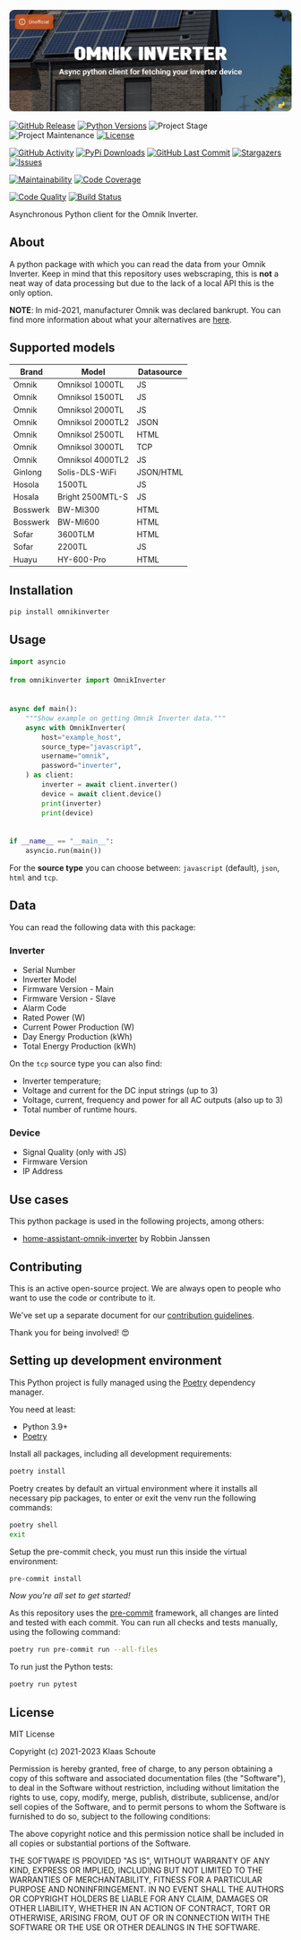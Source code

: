 <!-- Banner -->
![alt Banner of the Omnik Inverter package](https://raw.githubusercontent.com/klaasnicolaas/python-omnikinverter/main/assets/header_omnik_inverter-min.png)

<!-- PROJECT SHIELDS -->
[![GitHub Release][releases-shield]][releases]
[![Python Versions][python-versions-shield]][pypi]
![Project Stage][project-stage-shield]
![Project Maintenance][maintenance-shield]
[![License][license-shield]](LICENSE)

[![GitHub Activity][commits-shield]][commits-url]
[![PyPi Downloads][downloads-shield]][downloads-url]
[![GitHub Last Commit][last-commit-shield]][commits-url]
[![Stargazers][stars-shield]][stars-url]
[![Issues][issues-shield]][issues-url]

[![Maintainability][maintainability-shield]][maintainability-url]
[![Code Coverage][codecov-shield]][codecov-url]

[![Code Quality][code-quality-shield]][code-quality]
[![Build Status][build-shield]][build-url]

Asynchronous Python client for the Omnik Inverter.

## About

A python package with which you can read the data from your Omnik Inverter. Keep in mind that this repository uses webscraping, this is **not** a neat way of data processing but due to the lack of a local API this is the only option.

**NOTE**: In mid-2021, manufacturer Omnik was declared bankrupt. You can find more information about what your alternatives are [here][energiewacht].

## Supported models

| Brand    | Model            | Datasource |
|----------|------------------|------------|
| Omnik    | Omniksol 1000TL  | JS         |
| Omnik    | Omniksol 1500TL  | JS         |
| Omnik    | Omniksol 2000TL  | JS         |
| Omnik    | Omniksol 2000TL2 | JSON       |
| Omnik    | Omniksol 2500TL  | HTML       |
| Omnik    | Omniksol 3000TL  | TCP        |
| Omnik    | Omniksol 4000TL2 | JS         |
| Ginlong  | Solis-DLS-WiFi   | JSON/HTML  |
| Hosola   | 1500TL           | JS         |
| Hosala   | Bright 2500MTL-S | JS         |
| Bosswerk | BW-MI300         | HTML       |
| Bosswerk | BW-MI600         | HTML       |
| Sofar    | 3600TLM          | HTML       |
| Sofar    | 2200TL           | JS         |
| Huayu    | HY-600-Pro       | HTML       |

## Installation

```bash
pip install omnikinverter
```

## Usage

```python
import asyncio

from omnikinverter import OmnikInverter


async def main():
    """Show example on getting Omnik Inverter data."""
    async with OmnikInverter(
        host="example_host",
        source_type="javascript",
        username="omnik",
        password="inverter",
    ) as client:
        inverter = await client.inverter()
        device = await client.device()
        print(inverter)
        print(device)


if __name__ == "__main__":
    asyncio.run(main())
```

For the **source type** you can choose between: `javascript` (default), `json`, `html` and `tcp`.

## Data

You can read the following data with this package:

### Inverter

- Serial Number
- Inverter Model
- Firmware Version - Main
- Firmware Version - Slave
- Alarm Code
- Rated Power (W)
- Current Power Production (W)
- Day Energy Production (kWh)
- Total Energy Production (kWh)

On the `tcp` source type you can also find:

- Inverter temperature;
- Voltage and current for the DC input strings (up to 3)
- Voltage, current, frequency and power for all AC outputs (also up to 3)
- Total number of runtime hours.

### Device

- Signal Quality (only with JS)
- Firmware Version
- IP Address

## Use cases

This python package is used in the following projects, among others:

- [home-assistant-omnik-inverter][omnik-inverter] by Robbin Janssen

## Contributing

This is an active open-source project. We are always open to people who want to
use the code or contribute to it.

We've set up a separate document for our
[contribution guidelines](CONTRIBUTING.md).

Thank you for being involved! :heart_eyes:

## Setting up development environment

This Python project is fully managed using the [Poetry][poetry] dependency
manager.

You need at least:

- Python 3.9+
- [Poetry][poetry-install]

Install all packages, including all development requirements:

```bash
poetry install
```

Poetry creates by default an virtual environment where it installs all
necessary pip packages, to enter or exit the venv run the following commands:

```bash
poetry shell
exit
```

Setup the pre-commit check, you must run this inside the virtual environment:

```bash
pre-commit install
```

*Now you're all set to get started!*

As this repository uses the [pre-commit][pre-commit] framework, all changes
are linted and tested with each commit. You can run all checks and tests
manually, using the following command:

```bash
poetry run pre-commit run --all-files
```

To run just the Python tests:

```bash
poetry run pytest
```

## License

MIT License

Copyright (c) 2021-2023 Klaas Schoute

Permission is hereby granted, free of charge, to any person obtaining a copy
of this software and associated documentation files (the "Software"), to deal
in the Software without restriction, including without limitation the rights
to use, copy, modify, merge, publish, distribute, sublicense, and/or sell
copies of the Software, and to permit persons to whom the Software is
furnished to do so, subject to the following conditions:

The above copyright notice and this permission notice shall be included in all
copies or substantial portions of the Software.

THE SOFTWARE IS PROVIDED "AS IS", WITHOUT WARRANTY OF ANY KIND, EXPRESS OR
IMPLIED, INCLUDING BUT NOT LIMITED TO THE WARRANTIES OF MERCHANTABILITY,
FITNESS FOR A PARTICULAR PURPOSE AND NONINFRINGEMENT. IN NO EVENT SHALL THE
AUTHORS OR COPYRIGHT HOLDERS BE LIABLE FOR ANY CLAIM, DAMAGES OR OTHER
LIABILITY, WHETHER IN AN ACTION OF CONTRACT, TORT OR OTHERWISE, ARISING FROM,
OUT OF OR IN CONNECTION WITH THE SOFTWARE OR THE USE OR OTHER DEALINGS IN THE
SOFTWARE.

<!-- MARKDOWN LINKS & IMAGES -->
[build-shield]: https://github.com/klaasnicolaas/python-omnikinverter/actions/workflows/tests.yaml/badge.svg
[build-url]: https://github.com/klaasnicolaas/python-omnikinverter/actions/workflows/tests.yaml
[code-quality-shield]: https://github.com/klaasnicolaas/python-omnikinverter/actions/workflows/codeql.yaml/badge.svg
[code-quality]: https://github.com/klaasnicolaas/python-omnikinverter/actions/workflows/codeql.yaml
[commits-shield]: https://img.shields.io/github/commit-activity/y/klaasnicolaas/python-omnikinverter.svg
[commits-url]: https://github.com/klaasnicolaas/python-omnikinverter/commits/main
[codecov-shield]: https://codecov.io/gh/klaasnicolaas/python-omnikinverter/branch/main/graph/badge.svg?token=VQTR24YFQ9
[codecov-url]: https://codecov.io/gh/klaasnicolaas/python-omnikinverter
[downloads-shield]: https://img.shields.io/pypi/dm/omnikinverter
[downloads-url]: https://pypistats.org/packages/omnikinverter
[issues-shield]: https://img.shields.io/github/issues/klaasnicolaas/python-omnikinverter.svg
[issues-url]: https://github.com/klaasnicolaas/python-omnikinverter/issues
[license-shield]: https://img.shields.io/github/license/klaasnicolaas/python-omnikinverter.svg
[last-commit-shield]: https://img.shields.io/github/last-commit/klaasnicolaas/python-omnikinverter.svg
[maintenance-shield]: https://img.shields.io/maintenance/yes/2023.svg
[maintainability-shield]: https://api.codeclimate.com/v1/badges/ec5166b74a63f375d1a1/maintainability
[maintainability-url]: https://codeclimate.com/github/klaasnicolaas/python-omnikinverter/maintainability
[project-stage-shield]: https://img.shields.io/badge/project%20stage-experimental-yellow.svg
[pypi]: https://pypi.org/project/omnikinverter/
[python-versions-shield]: https://img.shields.io/pypi/pyversions/omnikinverter
[releases-shield]: https://img.shields.io/github/release/klaasnicolaas/python-omnikinverter.svg
[releases]: https://github.com/klaasnicolaas/python-omnikinverter/releases
[stars-shield]: https://img.shields.io/github/stars/klaasnicolaas/python-omnikinverter.svg
[stars-url]: https://github.com/klaasnicolaas/python-omnikinverter/stargazers

[energiewacht]: https://www.energiewacht.com/hoofdsite/home/nieuws/omnik-failliet/
[omnik-inverter]: https://github.com/robbinjanssen/home-assistant-omnik-inverter
[poetry-install]: https://python-poetry.org/docs/#installation
[poetry]: https://python-poetry.org
[pre-commit]: https://pre-commit.com
